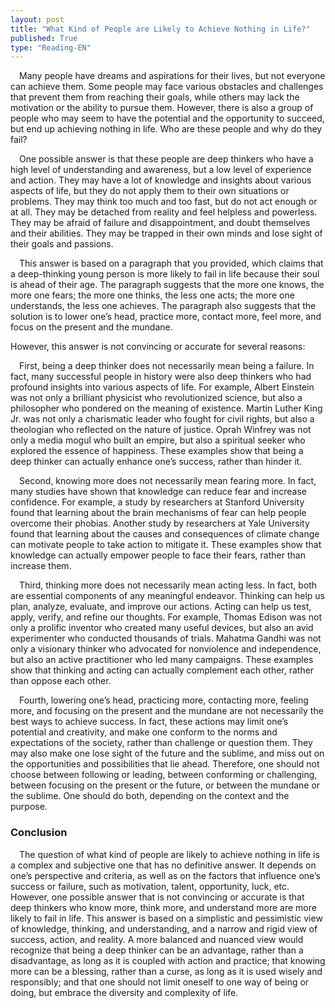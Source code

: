 ```yaml
---
layout: post
title: "What Kind of People are Likely to Achieve Nothing in Life?"
published: True
type: "Reading-EN"
---
```


&emsp;Many people have dreams and aspirations for their lives, but not everyone can achieve them. Some people may face various obstacles and challenges that prevent them from reaching their goals, while others may lack the motivation or the ability to pursue them. However, there is also a group of people who may seem to have the potential and the opportunity to succeed, but end up achieving nothing in life. Who are these people and why do they fail?

&emsp;One possible answer is that these people are deep thinkers who have a high level of understanding and awareness, but a low level of experience and action. They may have a lot of knowledge and insights about various aspects of life, but they do not apply them to their own situations or problems. They may think too much and too fast, but do not act enough or at all. They may be detached from reality and feel helpless and powerless. They may be afraid of failure and disappointment, and doubt themselves and their abilities. They may be trapped in their own minds and lose sight of their goals and passions.

&emsp;This answer is based on a paragraph that you provided, which claims that a deep-thinking young person is more likely to fail in life because their soul is ahead of their age. The paragraph suggests that the more one knows, the more one fears; the more one thinks, the less one acts; the more one understands, the less one achieves. The paragraph also suggests that the solution is to lower one’s head, practice more, contact more, feel more, and focus on the present and the mundane.

However, this answer is not convincing or accurate for several reasons:

&emsp;First, being a deep thinker does not necessarily mean being a failure. In fact, many successful people in history were also deep thinkers who had profound insights into various aspects of life. For example, Albert Einstein was not only a brilliant physicist who revolutionized science, but also a philosopher who pondered on the meaning of existence. Martin Luther King Jr. was not only a charismatic leader who fought for civil rights, but also a theologian who reflected on the nature of justice. Oprah Winfrey was not only a media mogul who built an empire, but also a spiritual seeker who explored the essence of happiness. These examples show that being a deep thinker can actually enhance one’s success, rather than hinder it.

&emsp;Second, knowing more does not necessarily mean fearing more. In fact, many studies have shown that knowledge can reduce fear and increase confidence. For example, a study by researchers at Stanford University found that learning about the brain mechanisms of fear can help people overcome their phobias. Another study by researchers at Yale University found that learning about the causes and consequences of climate change can motivate people to take action to mitigate it. These examples show that knowledge can actually empower people to face their fears, rather than increase them.

&emsp;Third, thinking more does not necessarily mean acting less. In fact, both are essential components of any meaningful endeavor. Thinking can help us plan, analyze, evaluate, and improve our actions. Acting can help us test, apply, verify, and refine our thoughts. For example, Thomas Edison was not only a prolific inventor who created many useful devices, but also an avid experimenter who conducted thousands of trials. Mahatma Gandhi was not only a visionary thinker who advocated for nonviolence and independence, but also an active practitioner who led many campaigns. These examples show that thinking and acting can actually complement each other, rather than oppose each other.

&emsp;Fourth, lowering one’s head, practicing more, contacting more, feeling more, and focusing on the present and the mundane are not necessarily the best ways to achieve success. In fact, these actions may limit one’s potential and creativity, and make one conform to the norms and expectations of the society, rather than challenge or question them. They may also make one lose sight of the future and the sublime, and miss out on the opportunities and possibilities that lie ahead. Therefore, one should not choose between following or leading, between conforming or challenging, between focusing on the present or the future, or between the mundane or the sublime. One should do both, depending on the context and the purpose.

### Conclusion

&emsp;The question of what kind of people are likely to achieve nothing in life is a complex and subjective one that has no definitive answer. It depends on one’s perspective and criteria, as well as on the factors that influence one’s success or failure, such as motivation, talent, opportunity, luck, etc. However, one possible answer that is not convincing or accurate is that deep thinkers who know more, think more, and understand more are more likely to fail in life. This answer is based on a simplistic and pessimistic view of knowledge, thinking, and understanding, and a narrow and rigid view of success, action, and reality. A more balanced and nuanced view would recognize that being a deep thinker can be an advantage, rather than a disadvantage, as long as it is coupled with action and practice; that knowing more can be a blessing, rather than a curse, as long as it is used wisely and responsibly; and that one should not limit oneself to one way of being or doing, but embrace the diversity and complexity of life.
